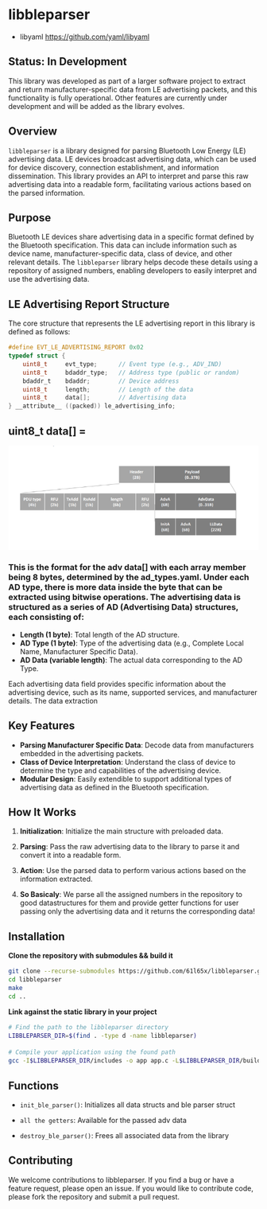 # libbleparser

+ libyaml https://github.com/yaml/libyaml


## **Status: In Development**

This library was developed as part of a larger software project to extract and return manufacturer-specific data from LE advertising packets, and this functionality is fully operational. Other features are currently under development and will be added as the library evolves.

## Overview

`libbleparser` is a library designed for parsing Bluetooth Low Energy (LE) advertising data. LE devices broadcast advertising data, which can be used for device discovery, connection establishment, and information dissemination. This library provides an API to interpret and parse this raw advertising data into a readable form, facilitating various actions based on the parsed information.

## Purpose

Bluetooth LE devices share advertising data in a specific format defined by the Bluetooth specification. This data can include information such as device name, manufacturer-specific data, class of device, and other relevant details. The `libbleparser` library helps decode these details using a repository of assigned numbers, enabling developers to easily interpret and use the advertising data.

## LE Advertising Report Structure

The core structure that represents the LE advertising report in this library is defined as follows:

```c
#define EVT_LE_ADVERTISING_REPORT 0x02
typedef struct {
    uint8_t     evt_type;      // Event type (e.g., ADV_IND)
    uint8_t     bdaddr_type;   // Address type (public or random)
    bdaddr_t    bdaddr;        // Device address
    uint8_t     length;        // Length of the data
    uint8_t     data[];        // Advertising data
} __attribute__ ((packed)) le_advertising_info;
```
## uint8_t data[] = 

![data](assets/advpacket.png)
 ### This is the format for the adv data[] with each array member being 8 bytes, determined by the ad_types.yaml. Under each AD type, there is more data inside the byte that can be extracted using bitwise operations. The advertising data is structured as a series of AD (Advertising Data) structures, each consisting of:

- **Length (1 byte)**: Total length of the AD structure.
- **AD Type (1 byte)**: Type of the advertising data (e.g., Complete Local Name, Manufacturer Specific Data).
- **AD Data (variable length)**: The actual data corresponding to the AD Type.

Each advertising data field provides specific information about the advertising device, such as its name, supported services, and manufacturer details. The data extraction


## Key Features

- **Parsing Manufacturer Specific Data**: Decode data from manufacturers embedded in the advertising packets.
- **Class of Device Interpretation**: Understand the class of device to determine the type and capabilities of the advertising device.
- **Modular Design**: Easily extendible to support additional types of advertising data as defined in the Bluetooth specification.

## How It Works

1. **Initialization**: Initialize the main structure with preloaded data.
2. **Parsing**: Pass the raw advertising data to the library to parse it and convert it into a readable form.
3. **Action**: Use the parsed data to perform various actions based on the information extracted.

4. **So Basicaly**: We parse all the assigned numbers in the repository to good datastructures for them and provide getter functions for user passing only the advertising data and it returns the corresponding data!

## Installation

**Clone the repository with submodules && build it**
```bash
git clone --recurse-submodules https://github.com/61l65x/libbleparser.git
cd libbleparser
make
cd ..
```
**Link against the static library in your project**
```bash
# Find the path to the libbleparser directory
LIBBLEPARSER_DIR=$(find . -type d -name libbleparser)

# Compile your application using the found path
gcc -I$LIBBLEPARSER_DIR/includes -o app app.c -L$LIBBLEPARSER_DIR/build -lbleparser -lyaml
```

## Functions

+ `init_ble_parser()`: Initializes all data structs and ble parser struct

+ `all the getters`: Available for the passed adv data

+ `destroy_ble_parser()`: Frees all associated data from the library

## Contributing
We welcome contributions to libbleparser. If you find a bug or have a feature request, please open an issue. If you would like to contribute code, please fork the repository and submit a pull request.

